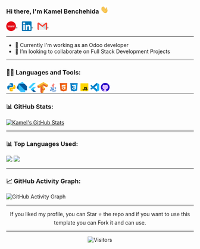 ### Hi there, I'm Kamel Benchehida <img src="https://github.com/kb8007/kb8007/blob/main/Assets/Hi.gif" width="22px"> 
<p>
 <a href="https://kb8007.github.io/portfolio" target="_blank">
  <img align="center" alt="Kamel Benchehida | Portfolio" width="26px" src="https://github.com/kb8007/kb8007/blob/main/Assets/www.svg" />
</a> &nbsp;&nbsp;
<a href="https://www.linkedin.com/in/kamel-benchehida/" target="_blank">
  <img align="center" alt="Kamel Benchehida | Linkedin" width="26px" src="https://github.com/kb8007/kb8007/blob/main/Assets/Linkedin.svg" />
</a> &nbsp;&nbsp;
<a href="mailto:benchehida.contact@gmail.com" target="_blank">
  <img align="center" alt="Kamel Benchehida | Gmail" width="26px" src="https://github.com/kb8007/kb8007/blob/main/Assets/Gmail.svg" />
</a> &nbsp;&nbsp;
<p>

<hr>

- 🌱 Currently I'm working as an Odoo developer
- 👯 I’m looking to collaborate on Full Stack Development Projects

<hr>

### 👨‍💻 Languages and Tools:

<img align="left" alt="Python" width="28px" src="https://github.com/kb8007/kb8007/blob/main/Assets/python.png" />
<img align="left" alt="Dart" width="28px" src="https://github.com/kb8007/kb8007/blob/main/Assets/dart.png" />
<img align="left" alt="Flutter" width="28px" src="https://github.com/kb8007/kb8007/blob/main/Assets/flutter.png" />
<img align="left" alt="Tensoflow" width="28px" src="https://github.com/kb8007/kb8007/blob/main/Assets/tensorflow.png" />
<img align="left" alt="Java" width="28px" src="https://github.com/kb8007/kb8007/blob/main/Assets/java.png" />
<img align="left" alt="HTML5" width="28px" src="https://github.com/kb8007/kb8007/blob/main/Assets/html.png" />
<img align="left" alt="CSS3" width="28px" src="https://github.com/kb8007/kb8007/blob/main/Assets/css.png" />
<img align="left" alt="JavaScript" width="28px" src="https://github.com/kb8007/kb8007/blob/main/Assets/javascript.png" />
<img align="left" alt="Visual Studio Code" width="28px" src="https://github.com/kb8007/kb8007/blob/main/Assets/visual-studio-code.png" />
<img align="left" alt="Git" width="28px" src="https://github.com/kb8007/kb8007/blob/main/Assets/github.png" />

<br/>
 <hr>
 
<!--   Stats -->
### 📊 GitHub Stats:

<a href="https://github.com/kb8007/kb8007">
  <img align="center" src="https://github-readme-stats.vercel.app/api?username=kb8007&show_icons=true&line_height=27&include_all_commits=true&count_private=true&title_color=ffffff&text_color=c9cacc&icon_color=2bbc8a&bg_color=1d1f21" alt="Kamel's GitHub Stats" />
</a>
 
 <hr>
 
<!--   Top Languages Using -->
### 📊 Top Languages Used:
![](https://github-profile-summary-cards.vercel.app/api/cards/repos-per-language?username=kb8007&theme=nord_dark)
![](https://github-profile-summary-cards.vercel.app/api/cards/most-commit-language?username=kb8007&theme=nord_dark)

 <hr>

<!--   GitHub stats graph -->
### 📈 GitHub Activity Graph:
 ![GitHub Activity Graph](https://activity-graph.herokuapp.com/graph?username=kb8007&theme=github)
 
   <hr>
 
  <p align="center">
 If you liked my profile, you can Star ⭐ the repo and if you want to use this template you can Fork it and can use.
 </p>

<hr>

<div align="center">
  <img src="https://visitor-badge.laobi.icu/badge?page_id=kb8007" alt="Visitors" />
</div>
